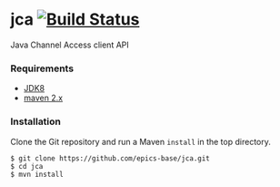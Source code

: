 # jca [![Build Status](https://travis-ci.org/epics-base/jca.svg?branch=master)](https://travis-ci.org/epics-base/jca)

Java Channel Access client API

### Requirements
 - [JDK8](http://www.oracle.com/technetwork/java/javase/downloads/jdk8-downloads-2133151.html)
 - [maven 2.x](https://maven.apache.org/)

### Installation

Clone the Git repository and run a Maven `install` in the top directory.
```
$ git clone https://github.com/epics-base/jca.git
$ cd jca
$ mvn install
```
